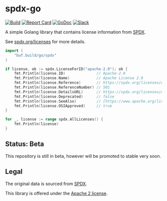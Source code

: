 # spdx-go

[![Build](https://github.com/bufbuild/spdx-go/actions/workflows/ci.yaml/badge.svg?branch=main)](https://github.com/bufbuild/spdx-go/actions/workflows/ci.yaml)
[![Report Card](https://goreportcard.com/badge/buf.build/go/spdx)](https://goreportcard.com/report/buf.build/go/spdx)
[![GoDoc](https://pkg.go.dev/badge/buf.build/go/spdx.svg)](https://pkg.go.dev/buf.build/go/spdx)
[![Slack](https://img.shields.io/badge/slack-buf-%23e01563)](https://buf.build/links/slack)

A simple Golang library that contains license information from [SPDX](https://spdx.dev).

See [spdx.org/licenses](https://spdx.org/licenses) for more details.

```go
import (
	"buf.build/go/spdx"
)

if license, ok := spdx.LicenseForID("apache-2.0"); ok {
	fmt.Println(license.ID)              // Apache-2.0
	fmt.Println(license.Name)            // Apache License 2.0
	fmt.Println(license.Reference)       // https://spdx.org/licenses/Apache-2.0.html
	fmt.Println(license.ReferenceNumber) // 501
	fmt.Println(license.DetailsURL)      // https://spdx.org/licenses/Apache-2.0.json
	fmt.Println(license.Deprecated)      // false
	fmt.Println(license.SeeAlso)         // [https://www.apache.org/licenses/LICENSE-2.0 https://opensource.org/licenses/Apache-2.0]
	fmt.Println(license.OSIApproved)     // true
}

for _, license := range spdx.AllLicenses() {
    fmt.Println(license)
}
```

## Status: Beta

This repository is still in beta, however will be promoted to stable very soon.

## Legal

The original data is sourced from [SPDX](https://spdx.dev).

This library is offered under the [Apache 2 license](https://github.com/bufbuild/spdx-go/blob/main/LICENSE).
